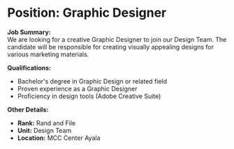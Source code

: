  # **Position: Graphic Designer**

**Job Summary:**  
We are looking for a creative Graphic Designer to join our Design Team. The candidate will be responsible for creating visually appealing designs for various marketing materials.

**Qualifications:**  
- Bachelor's degree in Graphic Design or related field
- Proven experience as a Graphic Designer
- Proficiency in design tools (Adobe Creative Suite)

**Other Details:**
- **Rank:** Rand and File
- **Unit:** Design Team
- **Location:** MCC Center Ayala